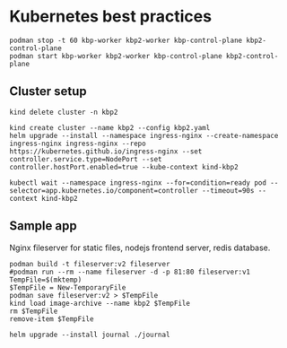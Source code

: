 # Kubernetes best practices

```shell
podman stop -t 60 kbp-worker kbp2-worker kbp-control-plane kbp2-control-plane
podman start kbp-worker kbp2-worker kbp-control-plane kbp2-control-plane
```

## Cluster setup

```shell
kind delete cluster -n kbp2

kind create cluster --name kbp2 --config kbp2.yaml
helm upgrade --install --namespace ingress-nginx --create-namespace ingress-nginx ingress-nginx --repo https://kubernetes.github.io/ingress-nginx --set controller.service.type=NodePort --set controller.hostPort.enabled=true --kube-context kind-kbp2

kubectl wait --namespace ingress-nginx --for=condition=ready pod --selector=app.kubernetes.io/component=controller --timeout=90s --context kind-kbp2
```

## Sample app

Nginx fileserver for static files, nodejs frontend server, redis database.

```shell
podman build -t fileserver:v2 fileserver
#podman run --rm --name fileserver -d -p 81:80 fileserver:v1
TempFile=$(mktemp)
$TempFile = New-TemporaryFile
podman save fileserver:v2 > $TempFile
kind load image-archive --name kbp2 $TempFile
rm $TempFile
remove-item $TempFile

helm upgrade --install journal ./journal
```
